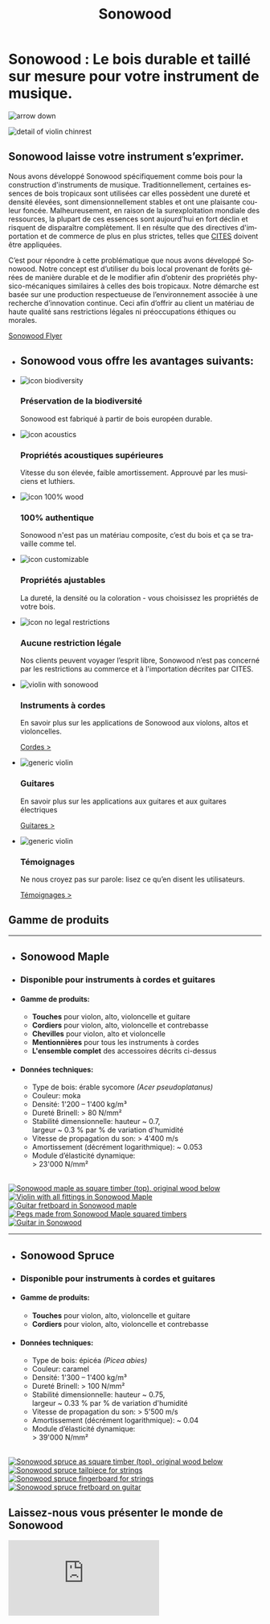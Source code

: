 ﻿---
lang: fr
title: 'Sonowood'
order: 2
---

<div class="full-width-kenburns">
<div class="wrap-bg-image">

# Sonowood : Le bois durable et taillé sur mesure pour votre instrument de musique.

![arrow down](/assets/images/arrow-d-white.svg)
</div>
<img srcset="/assets/images/products_cover_2x.jpg"
     src="/assets/images/products_cover.jpg" alt="detail of violin chinrest">
</div>

<div class="full-width">
<div class="wrap">

## Sonowood laisse votre instrument s’exprimer.

Nous avons développé Sonowood spécifiquement comme bois pour la construction d'instruments de musique. Traditionnellement, certaines essences de bois tropicaux sont utilisées car elles possèdent une dureté et densité élevées, sont dimensionnellement stables et ont une plaisante couleur foncée. Malheureusement, en raison de la surexploitation mondiale des ressources, la plupart de ces essences sont aujourd'hui en fort déclin et risquent de disparaître complètement. Il en résulte que des directives d'importation et de commerce de plus en plus strictes, telles que [CITES](https://www.cites.org/eng/disc/species.php) doivent être appliquées.

C’est pour répondre à cette problématique que nous avons développé Sonowood. Notre concept est d’utiliser du bois local provenant de forêts gérées de manière durable et de le modifier afin d’obtenir des propriétés physico-mécaniques similaires à celles des bois tropicaux. Notre démarche est basée sur une production respectueuse de l’environnement associée à une recherche d’innovation continue. Ceci afin d’offrir au client un matériau de haute qualité sans restrictions légales ni préoccupations éthiques ou morales.

<a class="btn -red" href="/assets/docs/Flyer_Sonowood_A4-Trifold_EN_screen.pdf">Sonowood Flyer</a>

</div>
</div>

<div class="full-width-red">
<div class="wrap">

  - ## Sonowood vous offre les avantages suivants:

  - ![icon biodiversity](/assets/logo/biodiverse.svg)

    ### Préservation de la biodiversité

    Sonowood est fabriqué à partir de bois européen durable.

  - ![icon acoustics](/assets/logo/sound.svg)

    ### Propriétés acoustiques supérieures

    Vitesse du son élevée, faible amortissement. Approuvé par les musiciens et luthiers.

  - ![icon 100% wood](/assets/logo/100.svg)

    ### 100% authentique

    Sonowood n'est pas un matériau composite, c’est du bois et ça se travaille comme tel.

  - ![icon customizable](/assets/logo/customizable.svg)

    ### Propriétés ajustables

    La dureté, la densité ou la coloration - vous choisissez les propriétés de votre bois.

  - ![icon no legal restrictions](/assets/logo/legal.svg)

    ### Aucune restriction légale

    Nos clients peuvent voyager l’esprit libre, Sonowood n’est pas concerné par les restrictions au commerce et à l'importation décrites     par CITES.

</div>
</div>

<div class="full-width">
<div class="wrap -cols3">

  - ![violin with sonowood](/assets/images/Products_1_Tropical_Wood_Tropenholz_Ersatz_Replacement_Alternative_Sonowood_Ebenholz_Rosewood_Grenadill_SwissWoodSolutions_Klimaschutz_ETH_Zuerich_Switzerland.jpg)
    ### Instruments à cordes

    En savoir plus sur les applications de Sonowood aux violons, altos et violoncelles.

    <a class="btn" href="/fr/products/strings">Cordes ></a>

  - ![generic violin](/assets/images/Products_4_Tropical_Wood_Tropenholz_Ersatz_Replacement_Alternative_Sonowood_Ebenholz_Rosewood_Grenadill_SwissWoodSolutions_Klimaschutz_Rosewood_Grenadill.jpg)
    ### Guitares

     En savoir plus sur les applications aux guitares et aux guitares électriques

    <a class="btn" href="/fr/products/guitar">Guitares ></a>

- ![generic violin](/assets/images/Products_3_Tropical_Wood_Tropenholz_Ersatz_Replacement_Alternative_Sonowood_Ebenholz_Rosewood_Grenadill_SwissWoodSolutions_Klimaschutz_ETH_Zuerich_Switzerland.jpg)
    ### Témoignages

     Ne nous croyez pas sur parole: lisez ce qu’en disent les utilisateurs.

    <a class="btn" href="/fr/products/testimonials">Témoignages ></a>

</div>
</div>

<div class="full-width-grey" id="technicaldata">
<div class="wrap -cols2">

## Gamme de produits

---

  - ## Sonowood Maple

  - ### Disponible pour instruments à cordes et guitares

  - #### Gamme de produits:

      - **Touches** pour violon, alto, violoncelle et guitare
      - **Cordiers** pour violon, alto, violoncelle et contrebasse
      - **Chevilles** pour violon, alto et violoncelle
      - **Mentionnières** pour tous les instruments à cordes
      - **L'ensemble complet** des accessoires décrits ci-dessus

  -  #### Données techniques:

      - Type de bois: érable sycomore *(Acer pseudoplatanus)*
      - Couleur: moka
      - Densité: 1'200 – 1'400 kg/m³
      - Dureté Brinell: \> 80 N/mm²
      - Stabilité dimensionnelle: hauteur \~ 0.7,  
        largeur \~ 0.3 % par % de variation d'humidité
      - Vitesse de propagation du son: \> 4'400 m/s
      - Amortissement (décrément logarithmique): \~ 0.053
      - Module d’élasticité dynamique:  
        \> 23'000 N/mm²

<br/>

<div class="picturegallery">
  <a href="/assets/images/strings/sonowood_timber_ahorn.jpg">
    <img src="/assets/images/strings/sonowood_timber_ahorn.jpg" alt="Sonowood maple as square timber (top), original wood below">
  </a>
  <a href="/assets/images/sonowood_maple-02_2x.jpg">
    <img src="/assets/images/Sonowood_6_Tropical_Wood_Tropenholz_Ersatz_Replacement_Alternative_Sonowood_Ebenholz_Rosewood_Grenadill_SwissWoodSolutions_Klimaschutz_Violin_Guitar_Viola.jpg" alt="Violin with all fittings in Sonowood Maple">
  </a>
  <a href="/assets/images/sonowood_cover2_2x.jpg">
    <img src="/assets/images/Sonowood_5_Tropical_Wood_Tropenholz_Ersatz_Replacement_Alternative_Sonowood_Ebenholz_Rosewood_Grenadill_SwissWoodSolutions_Klimaschutz_Violin_Guitar_Viola.jpg" alt="Guitar fretboard in Sonowood maple">
  </a>
  <a href="/assets/images/strings/sonowood_pegs_maple1.jpg">
    <img src="/assets/images/strings/sonowood_pegs_maple1_thumb.jpg" alt="Pegs made from Sonowood Maple squared timbers">
  </a>
  <a href="/assets/images/guitars/sonowood_eguitar_full1.jpg">
      <img src="/assets/images/guitars/sonowood_eguitar_full1_thumb.jpg" alt="Guitar in Sonowood">
  </a>
</div>

---

  - ## Sonowood Spruce

  - ### Disponible pour instruments à cordes et guitares

  -  #### Gamme de produits:

      - **Touches** pour violon, alto, violoncelle et guitare
      - **Cordiers** pour violon, alto, violoncelle et contrebasse

  -  #### Données techniques:

      - Type de bois: épicéa *(Picea abies)*
      - Couleur: caramel
      - Densité: 1'300 – 1'400 kg/m³
      - Dureté Brinell: \> 100 N/mm²
      - Stabilité dimensionnelle: hauteur \~ 0.75,  
        largeur \~ 0.33 % par % de variation d'humidité
      - Vitesse de propagation du son: \> 5'500 m/s
      - Amortissement (décrément logarithmique): \~ 0.04
      - Module d’élasticité dynamique:  
        \> 39'000 N/mm²

<br/>

<div class="picturegallery">
    <a href="/assets/images/strings/sonowood_timber_spruce.jpg">
        <img src="/assets/images/strings/sonowood_timber_spruce.jpg" alt="Sonowood spruce as square timber (top), original wood below">
    </a>
    <a href="/assets/images/strings/sonowood_tailpiece_spruce2.jpg">
        <img src="/assets/images/strings/sonowood_tailpiece_spruce2_thumb.jpg" alt="Sonowood spruce tailpiece for strings">
    </a>
    <a href="/assets/images/strings/sonowood_fingerboard_spruce1.jpg">
        <img src="/assets/images/strings/sonowood_fingerboard_spruce1_thumb.jpg" alt="Sonowood spruce fingerboard for strings">
    </a>
    <a href="/assets/images/guitars/sonowood_guitar_fretboard3.jpg">
        <img src="/assets/images/guitars/sonowood_guitar_fretboard3_thumb.jpg" alt="Sonowood spruce fretboard on guitar">
    </a>
</div>

</div>
</div>

<div class="full-width">
<div class="wrap">

## Laissez-nous vous présenter le monde de Sonowood

<div class="videocontainer">
<iframe src="https://www.youtube.com/embed/VzBaJULayc8?rel=0&amp;showinfo=0" frameborder="0" allow="autoplay; encrypted-media" allowfullscreen>
</iframe>
</div>

</div>
</div>

<script src="/assets/js/jquery.min.js"></script>
<script src="/assets/lightgallery/js/lightgallery.min.js"></script>
<script src="/assets/lightgallery/js/lg-zoom.min.js"></script>
<script src="/assets/lightgallery/js/lg-thumbnail.min.js"></script>
<script src="/assets/lightgallery/js/lg-share.min.js"></script>
<script type="text/javascript">
  $(".picturegallery").lightGallery({
      download: false,
      googlePlus: false,
    });
</script>
